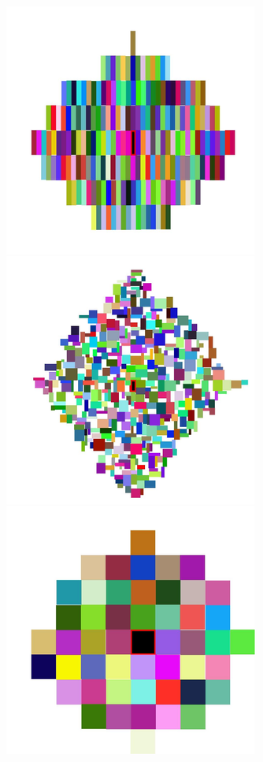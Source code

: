 ![sample](https://github.com/TAHK518/tdd/blob/master/cs/TagsCloudVisualization/200heighstrect.jpg)
![sample](https://github.com/TAHK518/tdd/blob/master/cs/TagsCloudVisualization/400_random_rectangles.jpg)
![sample](https://github.com/TAHK518/tdd/blob/master/cs/TagsCloudVisualization/50squares.jpg)
